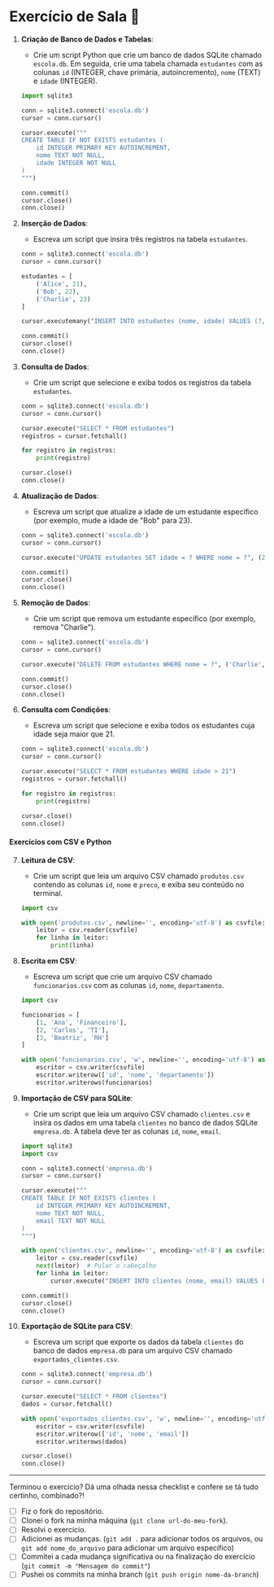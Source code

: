 # Exercício de Sala 🏫  


1. **Criação de Banco de Dados e Tabelas**:
   - Crie um script Python que crie um banco de dados SQLite chamado `escola.db`. Em seguida, crie uma tabela chamada `estudantes` com as colunas `id` (INTEGER, chave primária, autoincremento), `nome` (TEXT) e `idade` (INTEGER).

   ```python
   import sqlite3

   conn = sqlite3.connect('escola.db')
   cursor = conn.cursor()

   cursor.execute("""
   CREATE TABLE IF NOT EXISTS estudantes (
       id INTEGER PRIMARY KEY AUTOINCREMENT,
       nome TEXT NOT NULL,
       idade INTEGER NOT NULL
   )
   """)

   conn.commit()
   cursor.close()
   conn.close()
   ```

2. **Inserção de Dados**:
   - Escreva um script que insira três registros na tabela `estudantes`.

   ```python
   conn = sqlite3.connect('escola.db')
   cursor = conn.cursor()

   estudantes = [
       ('Alice', 21),
       ('Bob', 22),
       ('Charlie', 23)
   ]

   cursor.executemany("INSERT INTO estudantes (nome, idade) VALUES (?, ?)", estudantes)

   conn.commit()
   cursor.close()
   conn.close()
   ```

3. **Consulta de Dados**:
   - Crie um script que selecione e exiba todos os registros da tabela `estudantes`.

   ```python
   conn = sqlite3.connect('escola.db')
   cursor = conn.cursor()

   cursor.execute("SELECT * FROM estudantes")
   registros = cursor.fetchall()

   for registro in registros:
       print(registro)

   cursor.close()
   conn.close()
   ```

4. **Atualização de Dados**:
   - Escreva um script que atualize a idade de um estudante específico (por exemplo, mude a idade de "Bob" para 23).

   ```python
   conn = sqlite3.connect('escola.db')
   cursor = conn.cursor()

   cursor.execute("UPDATE estudantes SET idade = ? WHERE nome = ?", (23, 'Bob'))

   conn.commit()
   cursor.close()
   conn.close()
   ```

5. **Remoção de Dados**:
   - Crie um script que remova um estudante específico (por exemplo, remova "Charlie").

   ```python
   conn = sqlite3.connect('escola.db')
   cursor = conn.cursor()

   cursor.execute("DELETE FROM estudantes WHERE nome = ?", ('Charlie',))

   conn.commit()
   cursor.close()
   conn.close()
   ```

6. **Consulta com Condições**:
   - Escreva um script que selecione e exiba todos os estudantes cuja idade seja maior que 21.

   ```python
   conn = sqlite3.connect('escola.db')
   cursor = conn.cursor()

   cursor.execute("SELECT * FROM estudantes WHERE idade > 21")
   registros = cursor.fetchall()

   for registro in registros:
       print(registro)

   cursor.close()
   conn.close()
   ```

#### Exercícios com CSV e Python

7. **Leitura de CSV**:
   - Crie um script que leia um arquivo CSV chamado `produtos.csv` contendo as colunas `id`, `nome` e `preco`, e exiba seu conteúdo no terminal.

   ```python
   import csv

   with open('produtos.csv', newline='', encoding='utf-8') as csvfile:
       leitor = csv.reader(csvfile)
       for linha in leitor:
           print(linha)
   ```

8. **Escrita em CSV**:
   - Escreva um script que crie um arquivo CSV chamado `funcionarios.csv` com as colunas `id`, `nome`, `departamento`.

   ```python
   import csv

   funcionarios = [
       [1, 'Ana', 'Financeiro'],
       [2, 'Carlos', 'TI'],
       [3, 'Beatriz', 'RH']
   ]

   with open('funcionarios.csv', 'w', newline='', encoding='utf-8') as csvfile:
       escritor = csv.writer(csvfile)
       escritor.writerow(['id', 'nome', 'departamento'])
       escritor.writerows(funcionarios)
   ```

9. **Importação de CSV para SQLite**:
   - Crie um script que leia um arquivo CSV chamado `clientes.csv` e insira os dados em uma tabela `clientes` no banco de dados SQLite `empresa.db`. A tabela deve ter as colunas `id`, `nome`, `email`.

   ```python
   import sqlite3
   import csv

   conn = sqlite3.connect('empresa.db')
   cursor = conn.cursor()

   cursor.execute("""
   CREATE TABLE IF NOT EXISTS clientes (
       id INTEGER PRIMARY KEY AUTOINCREMENT,
       nome TEXT NOT NULL,
       email TEXT NOT NULL
   )
   """)

   with open('clientes.csv', newline='', encoding='utf-8') as csvfile:
       leitor = csv.reader(csvfile)
       next(leitor)  # Pular o cabeçalho
       for linha in leitor:
           cursor.execute("INSERT INTO clientes (nome, email) VALUES (?, ?)", (linha[1], linha[2]))

   conn.commit()
   cursor.close()
   conn.close()
   ```

10. **Exportação de SQLite para CSV**:
    - Escreva um script que exporte os dados da tabela `clientes` do banco de dados `empresa.db` para um arquivo CSV chamado `exportados_clientes.csv`.

    ```python
    conn = sqlite3.connect('empresa.db')
    cursor = conn.cursor()

    cursor.execute("SELECT * FROM clientes")
    dados = cursor.fetchall()

    with open('exportados_clientes.csv', 'w', newline='', encoding='utf-8') as csvfile:
        escritor = csv.writer(csvfile)
        escritor.writerow(['id', 'nome', 'email'])
        escritor.writerows(dados)

    cursor.close()
    conn.close()
    ```


---

Terminou o exercício? Dá uma olhada nessa checklist e confere se tá tudo certinho, combinado?!

- [ ] Fiz o fork do repositório.
- [ ] Clonei o fork na minha máquina (`git clone url-do-meu-fork`).
- [ ] Resolvi o exercício.
- [ ] Adicionei as mudanças. (`git add .` para adicionar todos os arquivos, ou `git add nome_do_arquivo` para adicionar um arquivo específico)
- [ ] Commitei a cada mudança significativa ou na finalização do exercício (`git commit -m "Mensagem do commit"`)
- [ ] Pushei os commits na minha branch (`git push origin nome-da-branch`)
